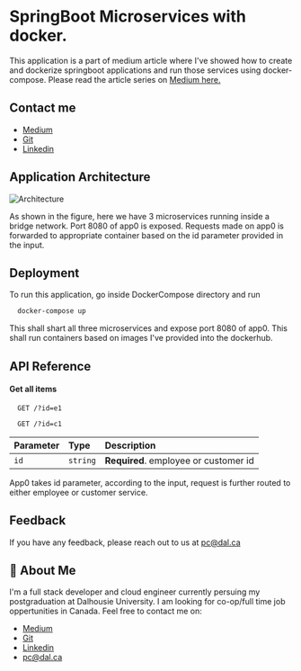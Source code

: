 # SpringBoot Microservices with docker.

This application is a part of medium article where I've showed how to create and dockerize springboot applications and run those services using docker-compose. Please read the article series on [Medium here.](https://medium.com/@prerakchoksi/containerization-of-spring-boot-microservices-using-docker-for-beginners-part-1-2-4eb9074bae2f)

## Contact me

- [Medium](https://medium.com/@prerakchoksi)
- [Git](https://github.com/prerak13)
- [Linkedin](https://www.linkedin.com/in/prerak13/)

## Application Architecture

![Architecture](https://miro.medium.com/max/1400/1*CMflUPV7nTa7xynr63Q1dw.png)

As shown in the figure, here we have 3 microservices running inside a bridge network. Port 8080 of app0 is exposed. Requests made on app0 is forwarded to appropriate container based on the id parameter provided in the input.

## Deployment

To run this application, go inside DockerCompose directory and run

```bash
  docker-compose up
```

This shall shart all three microservices and expose port 8080 of app0. This shall run containers based on images I've provided into the dockerhub.

## API Reference

#### Get all items

```http
  GET /?id=e1
```

```http
  GET /?id=c1
```

| Parameter | Type     | Description                           |
| :-------- | :------- | :------------------------------------ |
| `id`      | `string` | **Required**. employee or customer id |

App0 takes id parameter, according to the input, request is further routed to either employee or customer service.

## Feedback

If you have any feedback, please reach out to us at pc@dal.ca

## 🚀 About Me

I'm a full stack developer and cloud engineer currently persuing my postgraduation at Dalhousie University.
I am looking for co-op/full time job oppertunities in Canada.
Feel free to contact me on:

- [Medium](https://medium.com/@prerakchoksi)
- [Git](https://github.com/prerak13)
- [Linkedin](https://www.linkedin.com/in/prerak13/)
- pc@dal.ca
